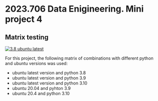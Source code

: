 # 2023.706 Data Enigineering. Mini project 4
## Matrix testing

[![3.8 ubuntu latest](https://github.com/dani-jimlar/djl_mini_project_4/ubuntu_latest_Python_3_7/badge.svg)](https://github.com/dani-jimlar/djl_mini_project_4/actions/workflows/actions_CICD.yml)

For this project, the following matrix of combinations with different python and ubuntu versions was used:

- ubuntu latest version and python 3.8
- ubuntu latest version and python 3.9
- ubuntu latest version and python 3.10 
- ubuntu 20.04 and pyhton 3.9
- ubuntu 20.4 and python 3.10
